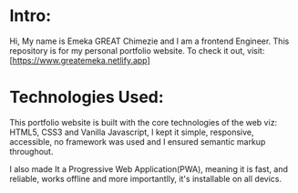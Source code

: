 # Intro:
Hi, My name is Emeka GREAT Chimezie and I am a frontend Engineer. This repository is for my personal portfolio website. To check it out, visit: [https://www.greatemeka.netlify.app]

# Technologies Used:
This portfolio website is built with the core technologies of the web viz: HTML5, CSS3 and Vanilla Javascript, I kept it simple, responsive, accessible, no framework was used and I ensured semantic markup throughout.

I also made It a Progressive Web Application(PWA), meaning it is fast, and reliable, works offline and more importantlly, it's installable on all devics.
